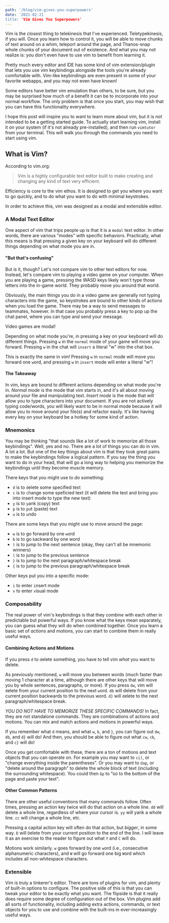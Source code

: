 ```yaml
---
path: '/blog/vim-gives-you-superpowers'
date: '2021-02-21
title: 'Vim Gives You Superpowers'
---
```


Vim is the closest thing to telekinesis that I've experienced. Teletypekinesis, if you will. Once you learn how to control it, you will be able to move chunks of text around on a whim, teleport around the page, and Thanos-snap whole chunks of your document out of existence. And what you may not realize is: you don't even have to use vim to benefit from learning it.

Pretty much every editor and IDE has some kind of vim extension/plugin that lets you use vim keybindings alongside the tools you're already comfortable with. Vim-like keybindings are even present in some of your favorite webapps, and you may not even have known!

Some editors have better vim emulation than others, to be sure, but you may be surprised how much of a benefit it can be to incorporate into your normal workflow. The only problem is that once you start, you may wish that you can have this functionality everywhere.

I hope this post will inspire you to want to learn more about vim, but it is *not* intended to be a getting started guide. To actually start learning vim, install it on your system (if it's not already pre-installed), and then run `vimtutor` from your terminal. This will walk you through the commands you need to start using vim.

## What is Vim?

According to vim.org:

> Vim is a highly configurable text editor built to make creating and changing any kind of text very efficient.

Efficiency is core to the vim ethos. It is designed to get you where you want to go quickly, and to do what you want to do with minimal keystrokes.

In order to achieve this, vim was designed as a modal and extensible editor.

### A Modal Text Editor

One aspect of vim that trips people up is that it is a `modal` text editor. In other words, there are various "modes" with specific behaviors. Practically, what this means is that pressing a given key on your keyboard will do different things depending on what mode you are in.

#### "But that's confusing"

But is it, though? Let's not compare vim to other text editors for now. Instead, let's compare vim to playing a video game on your computer. When you are playing a game, pressing the WASD keys likely won't type those letters into the in-game world. They probably move you around that world.

Obviously, the main things you do in a video game are generally not typing characters into the game, so keystrokes are bound to other kinds of actions when you load the game. There may be a way to send messages to teammates, however. In that case you probably press a key to pop up the chat panel, where you can type and send your message.

Video games are modal!

Depending on what mode you're, in pressing a key on your keyboard will do different things. Pressing `w` in the `normal` mode of your game will move you forward. Pressing `w` in the chat will `insert` a literal "w" into the chat box.

This is exactly the same in vim! Pressing `w` in `normal` mode will move you forward one `w`ord, and pressing `w` in `insert` mode will enter a literal "w"!

#### The Takeaway

In vim, keys are bound to different actions depending on what mode you're in. *Normal mode* is the mode that vim starts in, and it's all about moving around your file and manipulating text. *Insert mode* is the mode that will allow you to type characters into your document. If you are not actively typing code/words, you will likely want to be in normal mode because it will allow you to move around your file(s) and refactor easily. It's like having every key on your keyboard be a hotkey for some kind of action.

### Mnemonics
You may be thinking "that sounds like a lot of work to memorize all those keybindings". Well, yes and no. There are a lot of things you can do in vim. A lot a lot. But one of the key things about vim is that they took great pains to make the keybindings follow a logical pattern. If you say the thing you want to do in your head, that will go a long way to helping you memorize the keybindings until they become muscle memory.

 There keys that you might use to *do* something:

 - `d` is to `d`elete some specified text
 - `c` is to `c`hange some speficied text (it will delete the text and bring you into insert mode to type the new text)
 - `y` is to `y`ank (copy) text
 - `p` is to `p`ut (paste) text
 - `u` is to `u`ndo

There are some keys that you might use to move around the page:

 - `w` is to go forward by one `w`ord
 - `b` is to go `b`ackward by one word
 - `)` is to jump to the next sentence (okay, they can't all be mnemonic winners)
 - `(` is to jump to the previous sentence
 - `}` is to jump to the next paragraph/whitespace break
 - `{` is to jump to the previous paragraph/whitespace break

Other keys put you into a specific mode:

 - `i` to enter `i`nsert mode
 - `v` to enter `v`isual mode

### Composability

The real power of vim's keybindings is that they *combine* with each other in predictable but powerful ways. If you know what the keys mean separately, you can guess what they will do when combined together. Once you learn a basic set of *actions* and *motions*, you can start to combine them in really useful ways. 

#### Combining Actions and Motions

If you press `d` to `d`elete something, you have to tell vim *what* you want to delete.

As previously mentioned, `w` will move you between words (much faster than moving 1 character at a time, although there are other keys that will move you by whole sentences, paragraphs, or more). If you press `dw`, vim will `d`elete from your current position to the next `w`ord. `db` will delete from your current position backwards to the previous word. `d}` will `d`elete to the next paragraph/whitespace break.

*YOU DO NOT HAVE TO MEMORIZE THESE SPECIFIC COMMANDS!* In fact, they are not standalone commands. They are combinations of actions and motions. You can mix and match actions and motions in powerful ways.

If you remember what `d` means, and what `w`, `b`, and `}`, you can figure out `dw`, `db`, and `d}` will do! And then, you should be able to figure out what `cw`, `cb`, and `c}` will do!

Once you get comfortable with these, there are a ton of motions and text objects that you can operate on. For example you may want to `ci)`, or "change everything inside the parentheses". Or you may want to `dap`, or "delete around the paragraph" to delete the whole block of text (including the surrounding whitespace). You could then `Gp` to "`G`o to the bottom of the page and `p`aste your text".

#### Other Common Patterns
There are other useful conventions that many commands follow. Often times, pressing an action key twice will do that action on a whole line. `dd` will delete a whole line, regardless of where your cursor is. `yy` will yank a whole line. `cc` will change a whole line, etc.

Pressing a capital action key will often do that action, but *bigger*, in some way. `D` will `D`elete from your current position to the end of the line. I will leave it as an exercise to the reader to figure out what `Y` and `C` will do.

Motions work similarly. `w` goes forward by one `w`ord (i.e., consecutive alphanumeric characters), and `W` will go forward one big `W`ord which includes all non-whitespace characters.


### Extensible

Vim is truly a tinkerer's editor. There are tons of plugins for vim, and plenty of built-in options to configure. The positive side of this is that you can tweak your editor to be exactly what you want. The flipside is that it really does require some degree of configuration out of the box. Vim plugins add all sorts of functionality, including adding extra actions, commands, or text objects for you to use and combine with the built-ins in ever-increasingly useful ways.

